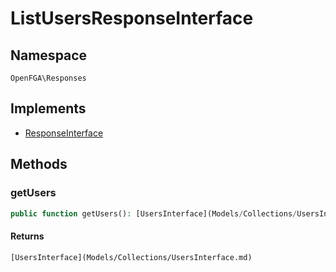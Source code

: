 # ListUsersResponseInterface


## Namespace
`OpenFGA\Responses`

## Implements
* [ResponseInterface](Responses/ResponseInterface.md)

## Methods
### getUsers


```php
public function getUsers(): [UsersInterface](Models/Collections/UsersInterface.md)
```



#### Returns
`[UsersInterface](Models/Collections/UsersInterface.md)` 

